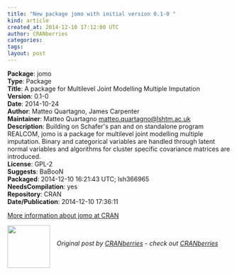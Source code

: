 ```yaml
---
title: "New package jomo with initial version 0.1-0 "
kind: article
created_at: 2014-12-10 17:12:00 UTC
author: CRANberries
categories: 
tags: 
layout: post
---
```

<strong>Package</strong>: jomo<br>
<strong>Type</strong>: Package<br>
<strong>Title</strong>: A package for Multilevel Joint Modelling Multiple Imputation<br>
<strong>Version</strong>: 0.1-0<br>
<strong>Date</strong>: 2014-10-24<br>
<strong>Author</strong>: Matteo Quartagno, James Carpenter<br>
<strong>Maintainer</strong>: Matteo Quartagno <matteo.quartagno@lshtm.ac.uk><br>
<strong>Description</strong>: Building on Schafer's pan and on standalone program REALCOM, jomo is a package for multilevel joint modelling multiple imputation.
Binary and categorical variables are handled through latent normal variables and algorithms for cluster specific covariance matrices are introduced.<br>
<strong>License</strong>: GPL-2<br>
<strong>Suggests</strong>: BaBooN<br>
<strong>Packaged</strong>: 2014-12-10 16:21:43 UTC; lsh366965<br>
<strong>NeedsCompilation</strong>: yes<br>
<strong>Repository</strong>: CRAN<br>
<strong>Date/Publication</strong>: 2014-12-10 17:36:11<br>

<p>
<a href="http://cran.r-project.org/web/packages/jomo/index.html">More information about jomo at CRAN</a><div class="author">
  <img src="" style="width: 96px; height: 96;">
  <span style="position: absolute; padding: 32px 15px;">
    <i>Original post by <a href="http://twitter.com/">CRANberries</a> - check out <a href="http://dirk.eddelbuettel.com/cranberries">CRANberries   </a></i>
  </span>
</div>
